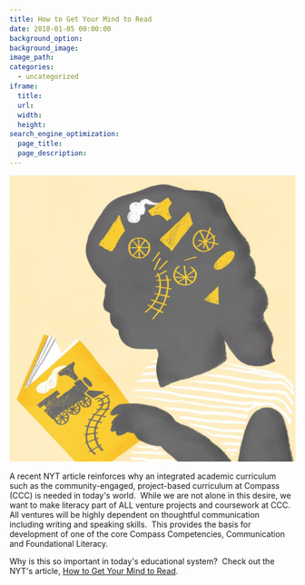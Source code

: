 ```yaml
---
title: How to Get Your Mind to Read
date: 2018-01-05 00:00:00
background_option: 
background_image: 
image_path:
categories:
  - uncategorized
iframe: 
  title: 
  url:  
  width: 
  height:
search_engine_optimization:
  page_title:
  page_description:
---
```



![Image by Lilli Carré](/assets/images/versions/26willingham-superjumbo---x----1821-1821x---.jpg)

A recent NYT article reinforces why an integrated academic curriculum such as the community-engaged, project-based curriculum at Compass (CCC) is needed in today's world.  While we are not alone in this desire, we want to make literacy part of ALL venture projects and coursework at CCC.  All ventures will be highly dependent on thoughtful communication including writing and speaking skills.  This provides the basis for development of one of the core Compass Competencies, Communication and Foundational Literacy.

Why is this so important in today's educational system?  Check out the NYT's article, [How to Get Your Mind to Read](https://www.nytimes.com/2017/11/25/opinion/sunday/how-to-get-your-mind-to-read.html).